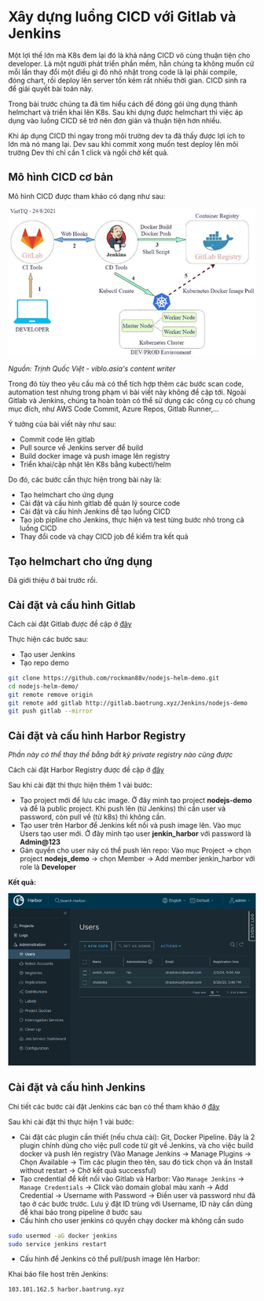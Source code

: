 # Xây dựng luồng CICD với Gitlab và Jenkins

Một lợi thế lớn mà K8s đem lại đó là khả năng CICD vô cùng thuận tiện cho developer. Là một người phát triển phần mềm, hẳn chúng ta không muốn cứ mỗi lần thay đổi một điều gì đó nhỏ nhặt trong code là lại phải compile, đóng chart, rồi deploy lên server tốn kém rất nhiều thời gian. CICD sinh ra để giải quyết bài toán này.

Trong bài trước chúng ta đã tìm hiểu cách để đóng gói ứng dụng thành helmchart và triển khai lên K8s. Sau khi dựng được helmchart thì việc áp dụng vào luồng CICD sẽ trở nên đơn giản và thuận tiện hơn nhiều.

Khi áp dụng CICD thì ngay trong môi trường dev ta đã thấy được lợi ích to lớn mà nó mang lại. Dev sau khi commit xong muốn test deploy lên môi trường Dev thì chỉ cần 1 click và ngồi chờ kết quả.

## Mô hình CICD cơ bản

Mô hình CICD được tham khảo có dạng như sau:

![](./images/K8s_CICD_1.jpg)

*Nguồn: Trịnh Quốc Việt - viblo.asia's content writer*

Trong đó tùy theo yêu cầu mà có thể tích hợp thêm các bước scan code, automation test nhưng trong phạm vi bài viết này không đề cập tới. Ngoài Gitlab và Jenkins, chúng ta hoàn toàn có thể sử dụng các công cụ có chung mục đích, như AWS Code Commit, Azure Repos, Gitlab Runner,...

Ý tưởng của bài viết này như sau:
- Commit code lên gitlab
- Pull source về Jenkins server để build
- Build docker image và push image lên registry
- Triển khai/cập nhật lên K8s bằng kubectl/helm

Do đó, các bước cần thực hiện trong bài này là:
- Tạo helmchart cho ứng dụng
- Cài đặt và cấu hình gitlab để quản lý source code
- Cài đặt và cấu hình Jenkins để tạo luồng CICD
- Tạo job pipline cho Jenkins, thực hiện và test từng bước nhỏ trong cả luồng CICD
- Thay đổi code và chạy CICD job để kiểm tra kết quả

## Tạo helmchart cho ứng dụng

Đã giới thiệu ở bài trước rồi.

## Cài đặt và cấu hình Gitlab

Cách cài đặt Gitlab được đề cập ở [đây](https://github.com/shaidoka/thuctap-NhanHoa/blob/main/k8s/K8s_CICD/K8s_Gitlab_Install.md)

Thực hiện các bước sau:
- Tạo user Jenkins
- Tạo repo demo

```sh
git clone https://github.com/rockman88v/nodejs-helm-demo.git
cd nodejs-helm-demo/
git remote remove origin
git remote add gitlab http://gitlab.baotrung.xyz/Jenkins/nodejs-demo
git push gitlab --mirror
```

## Cài đặt và cấu hình Harbor Registry

*Phần này có thể thay thế bằng bất kỳ private registry nào cũng được*

Cách cài đặt Harbor Registry được đề cập ở [đây](https://github.com/shaidoka/thuctap-NhanHoa/blob/main/k8s/K8s_CICD/K8s_Harbor_Registry.md)

Sau khi cài đặt thì thực hiện thêm 1 vài bước:

- Tạo project mới để lưu các image. Ở đây mình tạo project **nodejs-demo** và để là public project. Khi push lên (từ Jenkins) thì cần user và password, còn pull về (từ k8s) thì không cần.
- Tạo user trên Harbor để Jenkins kết nối và push image lên. Vào mục Users tạo user mới. Ở đây mình tạo user **jenkin_harbor** với password là **Admin@123**
- Gán quyền cho user này có thể push lên repo: Vào mục Project -> chọn project **nodejs_demo** -> chọn Member -> Add member jenkin_harbor với role là **Developer**

**Kết quả:**

![](./images/K8s_CICD_1.png)

## Cài đặt và cấu hình Jenkins

Chi tiết các bước cài đặt Jenkins các bạn có thể tham khảo ở [đây](https://github.com/shaidoka/thuctap-NhanHoa/blob/main/k8s/K8s_CICD/K8s_Jenkins.md)

Sau khi cài đặt thì thực hiện 1 vài bước:

- Cài đặt các plugin cần thiết (nếu chưa cài): Git, Docker Pipeline. Đây là 2 plugin chính dùng cho việc pull code từ git về Jenkins, và cho việc build docker và push lên registry (Vào Manage Jenkins -> Manage Plugins -> Chọn Available -> Tìm các plugin theo tên, sau đó tick chọn và ấn Install without restart -> Chờ kết quả successful)
- Tạo credential để kết nối vào Gitlab và Harbor: Vào ```Manage Jenkins``` -> ```Manage Credentials``` -> Click vào domain global màu xanh -> Add Credential -> Username with Password -> Điền user và password như đã tạo ở các bước trước. Lưu ý đặt ID trùng với Username, ID này cần dùng để khai báo trong pipeline ở bước sau
- Cấu hình cho user jenkins có quyền chạy docker mà không cần sudo

```sh
sudo usermod -aG docker jenkins
sudo service jenkins restart
```

- Cấu hình để Jenkins có thể pull/push image lên Harbor:

Khai báo file host trên Jenkins:

```sh
103.101.162.5 harbor.baotrung.xyz
```

